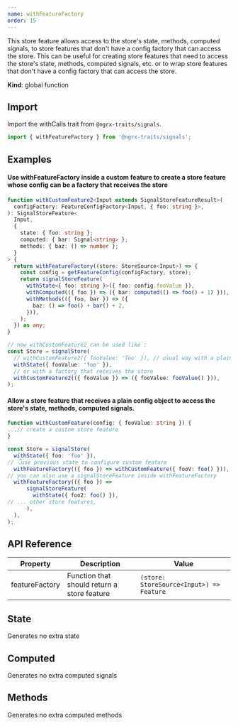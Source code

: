 ```yaml
---
name: withFeatureFactory 
order: 15
---
```


This store feature allows access to the store's state, methods, computed signals, to store features that don't have a config factory that
can access the store. This can be useful for creating store features that need to access the store's state, methods, computed signals, etc. or to wrap store
features that don't have a config factory that can access the store.

**Kind**: global function

## Import

Import the withCalls trait from `@ngrx-traits/signals`.

```ts
import { withFeatureFactory } from '@ngrx-traits/signals';
```

## Examples

#### Use withFeatureFactory inside a custom feature to create a store feature whose config can be a factory that receives the store
```typescript
function withCustomFeature2<Input extends SignalStoreFeatureResult>(
  configFactory: FeatureConfigFactory<Input, { foo: string }>,
): SignalStoreFeature<
  Input,
  {
    state: { foo: string };
    computed: { bar: Signal<string> };
    methods: { baz: () => number };
  }
> {
  return withFeatureFactory((store: StoreSource<Input>) => {
    const config = getFeatureConfig(configFactory, store);
    return signalStoreFeature(
      withState<{ foo: string }>({ foo: config.fooValue }),
      withComputed(({ foo }) => ({ bar: computed(() => foo() + 1) })),
      withMethods(({ foo, bar }) => ({
        baz: () => foo() + bar() + 2,
      })),
    );
  }) as any;
}

// now withCustomFeature2 can be used like :
const Store = signalStore(
  // withCustomFeature2({ fooValue: 'foo' }), // usual way with a plain object
  withState({ fooValue: 'foo' }),
  // or with a factory that receives the store
  withCustomFeature2(({ fooValue }) => ({ fooValue: fooValue() })),
);

```

#### Allow a store feature that receives a plain config object to access the store's state, methods, computed signals.


```typescript
function withCustomFeature(config: { fooValue: string }) {
...// create a custom store feature
}

const Store = signalStore(
  withState({ foo: 'foo' }),
// 👇use previous state to configure custom feature
  withFeatureFactory(({ foo }) => withCustomFeature({ fooV: foo() })),
// you can also use a signalStoreFeature inside withFeatureFactory
  withFeatureFactory(({ foo }) =>
      signalStoreFeature(
        withState({ foo2: foo() }),
// ... other store features,
      ),
  ),
);
```

## API Reference


| Property       | Description                                 | Value                                    |
|----------------|---------------------------------------------|------------------------------------------|
| featureFactory | Function that should return a store feature | `(store: StoreSource<Input>) => Feature` |


## State

Generates no extra state

## Computed

Generates no extra computed signals

## Methods

Generates no extra computed methods
